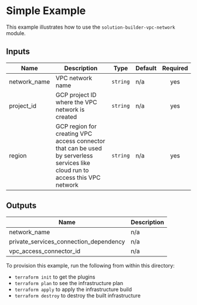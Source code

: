 # Simple Example

This example illustrates how to use the `solution-builder-vpc-network` module.

<!-- BEGINNING OF PRE-COMMIT-TERRAFORM DOCS HOOK -->
## Inputs

| Name | Description | Type | Default | Required |
|------|-------------|------|---------|:--------:|
| network\_name | VPC network name | `string` | n/a | yes |
| project\_id | GCP project ID where the VPC network is created | `string` | n/a | yes |
| region | GCP region for creating VPC access connector that can be used by serverless services like cloud run to access this VPC network | `string` | n/a | yes |

## Outputs

| Name | Description |
|------|-------------|
| network\_name | n/a |
| private\_services\_connection\_dependency | n/a |
| vpc\_access\_connector\_id | n/a |

<!-- END OF PRE-COMMIT-TERRAFORM DOCS HOOK -->

To provision this example, run the following from within this directory:
- `terraform init` to get the plugins
- `terraform plan` to see the infrastructure plan
- `terraform apply` to apply the infrastructure build
- `terraform destroy` to destroy the built infrastructure
